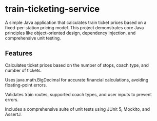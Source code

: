 # train-ticketing-service

A simple Java application that calculates train ticket prices based on a fixed-per-station pricing model. This project demonstrates core Java principles like object-oriented design, dependency injection, and comprehensive unit testing.

## Features
Calculates ticket prices based on the number of stops, coach type, and number of tickets.

Uses java.math.BigDecimal for accurate financial calculations, avoiding floating-point errors.

Validates train routes, supported coach types, and user inputs to prevent errors.

Includes a comprehensive suite of unit tests using JUnit 5, Mockito, and AssertJ.

